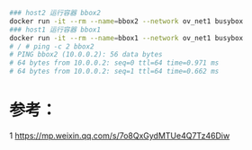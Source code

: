 



```sh
### host2 运行容器 bbox2
docker run -it --rm --name=bbox2 --network ov_net1 busybox
### host1 运行容器 bbox1
docker run -it --rm --name=bbox1 --network ov_net1 busybox
# / # ping -c 2 bbox2
# PING bbox2 (10.0.0.2): 56 data bytes
# 64 bytes from 10.0.0.2: seq=0 ttl=64 time=0.971 ms
# 64 bytes from 10.0.0.2: seq=1 ttl=64 time=0.662 ms
```


# 参考：

1 https://mp.weixin.qq.com/s/7o8QxGydMTUe4Q7Tz46Diw